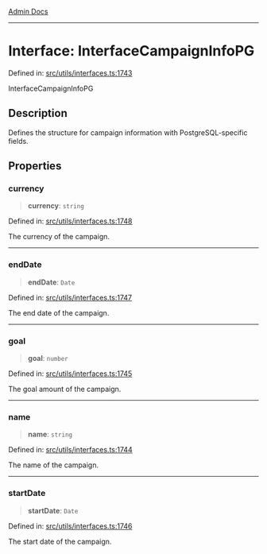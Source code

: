 [Admin Docs](/)

---

# Interface: InterfaceCampaignInfoPG

Defined in: [src/utils/interfaces.ts:1743](https://github.com/PalisadoesFoundation/talawa-admin/blob/main/src/utils/interfaces.ts#L1743)

InterfaceCampaignInfoPG

## Description

Defines the structure for campaign information with PostgreSQL-specific fields.

## Properties

### currency

> **currency**: `string`

Defined in: [src/utils/interfaces.ts:1748](https://github.com/PalisadoesFoundation/talawa-admin/blob/main/src/utils/interfaces.ts#L1748)

The currency of the campaign.

---

### endDate

> **endDate**: `Date`

Defined in: [src/utils/interfaces.ts:1747](https://github.com/PalisadoesFoundation/talawa-admin/blob/main/src/utils/interfaces.ts#L1747)

The end date of the campaign.

---

### goal

> **goal**: `number`

Defined in: [src/utils/interfaces.ts:1745](https://github.com/PalisadoesFoundation/talawa-admin/blob/main/src/utils/interfaces.ts#L1745)

The goal amount of the campaign.

---

### name

> **name**: `string`

Defined in: [src/utils/interfaces.ts:1744](https://github.com/PalisadoesFoundation/talawa-admin/blob/main/src/utils/interfaces.ts#L1744)

The name of the campaign.

---

### startDate

> **startDate**: `Date`

Defined in: [src/utils/interfaces.ts:1746](https://github.com/PalisadoesFoundation/talawa-admin/blob/main/src/utils/interfaces.ts#L1746)

The start date of the campaign.

